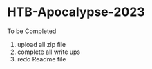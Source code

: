 # HTB-Apocalypse-2023

To be Completed
1. upload all zip file
2. complete all write ups
3. redo Readme file
